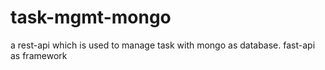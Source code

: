# task-mgmt-mongo
a rest-api  which is used to manage task with mongo as database. fast-api as framework

